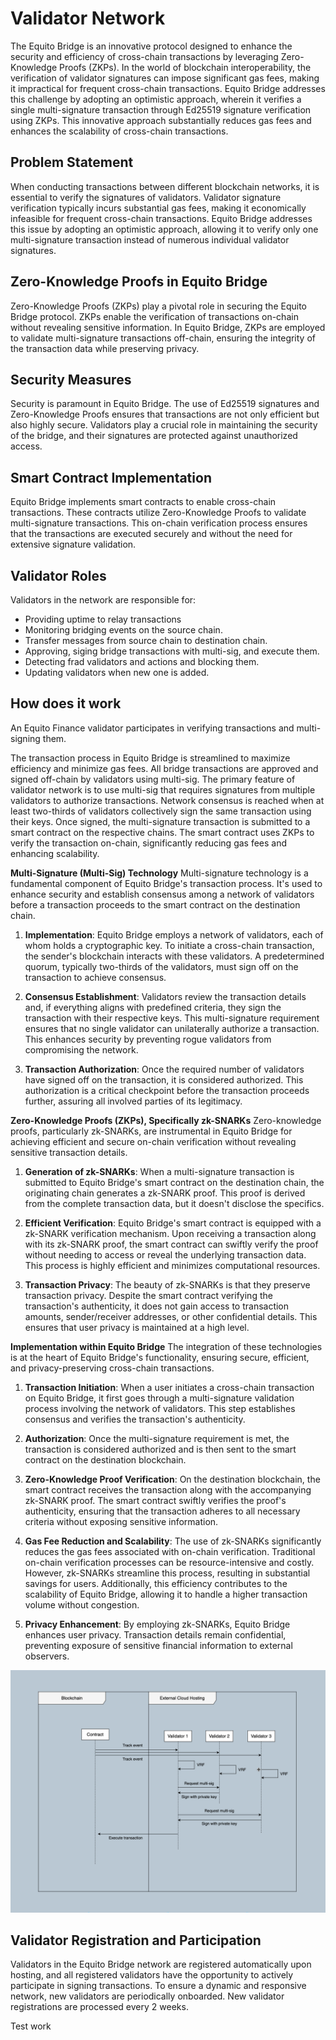 # Validator Network

The Equito Bridge is an innovative protocol designed to enhance the security and efficiency of cross-chain transactions by leveraging Zero-Knowledge Proofs (ZKPs). In the world of blockchain interoperability, the verification of validator signatures can impose significant gas fees, making it impractical for frequent cross-chain transactions. Equito Bridge addresses this challenge by adopting an optimistic approach, wherein it verifies a single multi-signature transaction through Ed25519 signature verification using ZKPs. This innovative approach substantially reduces gas fees and enhances the scalability of cross-chain transactions.

## Problem Statement

When conducting transactions between different blockchain networks, it is essential to verify the signatures of validators. Validator signature verification typically incurs substantial gas fees, making it economically infeasible for frequent cross-chain transactions. Equito Bridge addresses this issue by adopting an optimistic approach, allowing it to verify only one multi-signature transaction instead of numerous individual validator signatures.

## Zero-Knowledge Proofs in Equito Bridge

Zero-Knowledge Proofs (ZKPs) play a pivotal role in securing the Equito Bridge protocol. ZKPs enable the verification of transactions on-chain without revealing sensitive information. In Equito Bridge, ZKPs are employed to validate multi-signature transactions off-chain, ensuring the integrity of the transaction data while preserving privacy.

## Security Measures

Security is paramount in Equito Bridge. The use of Ed25519 signatures and Zero-Knowledge Proofs ensures that transactions are not only efficient but also highly secure. Validators play a crucial role in maintaining the security of the bridge, and their signatures are protected against unauthorized access.

## Smart Contract Implementation

Equito Bridge implements smart contracts to enable cross-chain transactions. These contracts utilize Zero-Knowledge Proofs to validate multi-signature transactions. This on-chain verification process ensures that the transactions are executed securely and without the need for extensive signature validation.

## Validator Roles

Validators in the network are responsible for:

- Providing uptime to relay transactions
- Monitoring bridging events on the source chain.
- Transfer messages from source chain to destination chain.
- Approving, siging bridge transactions with multi-sig, and execute them.
- Detecting frad validators and actions and blocking them.
- Updating validators when new one is added.

## How does it work

An Equito Finance validator participates in verifying transactions and multi-signing them.

The transaction process in Equito Bridge is streamlined to maximize efficiency and minimize gas fees. All bridge transactions are approved and signed off-chain by validators using multi-sig. The primary feature of validator network is to use multi-sig that requires signatures from multiple validators to authorize transactions. Network consensus is reached when at least two-thirds of validators collectively sign the same transaction using their keys. Once signed, the multi-signature transaction is submitted to a smart contract on the respective chains. The smart contract uses ZKPs to verify the transaction on-chain, significantly reducing gas fees and enhancing scalability.

**Multi-Signature (Multi-Sig) Technology**
Multi-signature technology is a fundamental component of Equito Bridge's transaction process. It's used to enhance security and establish consensus among a network of validators before a transaction proceeds to the smart contract on the destination chain.

1. **Implementation**: Equito Bridge employs a network of validators, each of whom holds a cryptographic key. To initiate a cross-chain transaction, the sender's blockchain interacts with these validators. A predetermined quorum, typically two-thirds of the validators, must sign off on the transaction to achieve consensus.

2. **Consensus Establishment**: Validators review the transaction details and, if everything aligns with predefined criteria, they sign the transaction with their respective keys. This multi-signature requirement ensures that no single validator can unilaterally authorize a transaction. This enhances security by preventing rogue validators from compromising the network.

3. **Transaction Authorization**: Once the required number of validators have signed off on the transaction, it is considered authorized. This authorization is a critical checkpoint before the transaction proceeds further, assuring all involved parties of its legitimacy.

**Zero-Knowledge Proofs (ZKPs), Specifically zk-SNARKs**
Zero-knowledge proofs, particularly zk-SNARKs, are instrumental in Equito Bridge for achieving efficient and secure on-chain verification without revealing sensitive transaction details.

1. **Generation of zk-SNARKs**: When a multi-signature transaction is submitted to Equito Bridge's smart contract on the destination chain, the originating chain generates a zk-SNARK proof. This proof is derived from the complete transaction data, but it doesn't disclose the specifics.

2. **Efficient Verification**: Equito Bridge's smart contract is equipped with a zk-SNARK verification mechanism. Upon receiving a transaction along with its zk-SNARK proof, the smart contract can swiftly verify the proof without needing to access or reveal the underlying transaction data. This process is highly efficient and minimizes computational resources.

3. **Transaction Privacy**: The beauty of zk-SNARKs is that they preserve transaction privacy. Despite the smart contract verifying the transaction's authenticity, it does not gain access to transaction amounts, sender/receiver addresses, or other confidential details. This ensures that user privacy is maintained at a high level.

**Implementation within Equito Bridge**
The integration of these technologies is at the heart of Equito Bridge's functionality, ensuring secure, efficient, and privacy-preserving cross-chain transactions.

1. **Transaction Initiation**: When a user initiates a cross-chain transaction on Equito Bridge, it first goes through a multi-signature validation process involving the network of validators. This step establishes consensus and verifies the transaction's authenticity.

2. **Authorization**: Once the multi-signature requirement is met, the transaction is considered authorized and is then sent to the smart contract on the destination blockchain.

3. **Zero-Knowledge Proof Verification**: On the destination blockchain, the smart contract receives the transaction along with the accompanying zk-SNARK proof. The smart contract swiftly verifies the proof's authenticity, ensuring that the transaction adheres to all necessary criteria without exposing sensitive information.

4. **Gas Fee Reduction and Scalability**: The use of zk-SNARKs significantly reduces the gas fees associated with on-chain verification. Traditional on-chain verification processes can be resource-intensive and costly. However, zk-SNARKs streamline this process, resulting in substantial savings for users. Additionally, this efficiency contributes to the scalability of Equito Bridge, allowing it to handle a higher transaction volume without congestion.

5. **Privacy Enhancement**: By employing zk-SNARKs, Equito Bridge enhances user privacy. Transaction details remain confidential, preventing exposure of sensitive financial information to external observers.

![Validators](./validators.png)

## Validator Registration and Participation

Validators in the Equito Bridge network are registered automatically upon hosting, and all registered validators have the opportunity to actively participate in signing transactions. To ensure a dynamic and responsive network, new validators are periodically onboarded. New validator registrations are processed every 2 weeks.

Test work